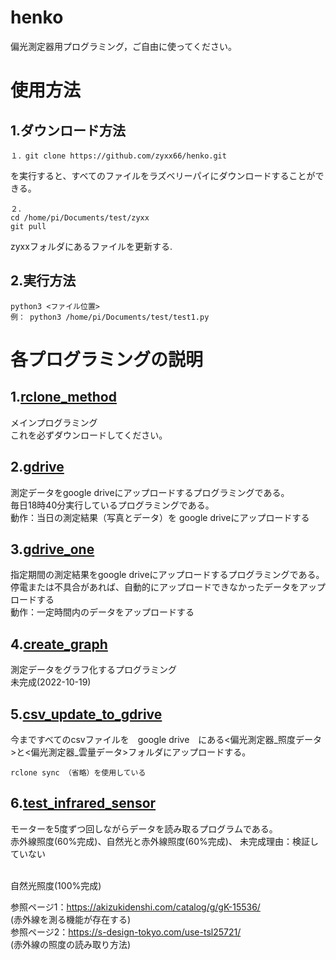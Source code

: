 # henko
偏光測定器用プログラミング，ご自由に使ってください。
# 使用方法
## 1.ダウンロード方法
```
１．git clone https://github.com/zyxx66/henko.git
```
を実行すると、すべてのファイルをラズベリーパイにダウンロードすることができる。
```
２．
cd /home/pi/Documents/test/zyxx
git pull
```
zyxxフォルダにあるファイルを更新する.
## 2.実行方法
```
python3 <ファイル位置>
例： python3 /home/pi/Documents/test/test1.py
```
# 各プログラミングの説明
## 1.[rclone_method](rclone_method.py)
メインプログラミング<br>
これを必ずダウンロードしてください。
## 2.[gdrive](gdrive.py)
測定データをgoogle driveにアップロードするプログラミングである。<br>
毎日18時40分実行しているプログラミングである。<br>
動作：当日の測定結果（写真とデータ）を google driveにアップロードする<br>
## 3.[gdrive_one](gdrive_one.py)
指定期間の測定結果をgoogle driveにアップロードするプログラミングである。<br>
停電または不具合があれば、自動的にアップロードできなかったデータをアップロードする<br>
動作：一定時間内のデータをアップロードする<br>
## 4.[create_graph](create_graph.py)
測定データをグラフ化するプログラミング<br>
未完成(2022-10-19)<br>
## 5.[csv_update_to_gdrive](csv_update_to_gdrive.py)
今まですべてのcsvファイルを　google drive　にある<偏光測定器_照度データ>と<偏光測定器_雲量データ>フォルダにアップロードする。
```
rclone sync （省略）を使用している
```
## 6.[test_infrared_sensor](test_infrared_sensor.py)
モーターを5度ずつ回しながらデータを読み取るプログラムである。<br>
赤外線照度(60%完成)、自然光と赤外線照度(60%完成)、
未完成理由：検証していない<br>

<br>自然光照度(100%完成)



参照ページ1：https://akizukidenshi.com/catalog/g/gK-15536/ <br>
(赤外線を測る機能が存在する) <br>
参照ページ2：https://s-design-tokyo.com/use-tsl25721/ <br>
(赤外線の照度の読み取り方法)<br>